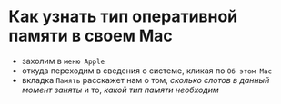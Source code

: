 # Как узнать тип оперативной памяти в своем Mac

- захолим в `меню Apple`
- откуда переходим в сведения о системе, кликая по `Об этом Mac`
- вкладка `Память` расскажет нам о том, *сколько слотов в данный момент заняты* и то, *какой тип памяти необходим*
